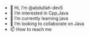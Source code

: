 - 👋 Hi, I’m @abdullah-dev5
- 👀 I’m interested in Cpp,Java
- 🌱 I’m currently learning java
- 💞️ I’m looking to collaborate on Java
- 📫 How to reach me 

<!---
abdullah-dev5/abdullah-dev5 is a ✨ special ✨ repository because its `README.md` (this file) appears on your GitHub profile.
You can click the Preview link to take a look at your changes.
--->
